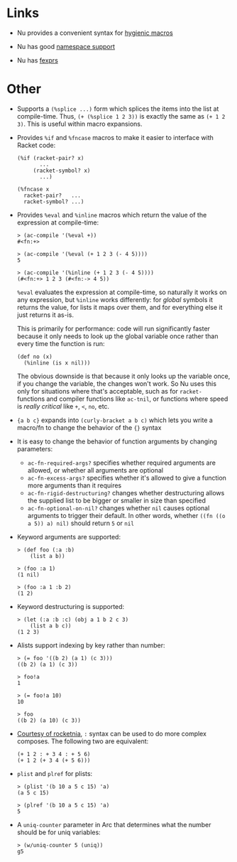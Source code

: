 Links
=====

  * Nu provides a convenient syntax for [hygienic macros](hygiene.md)

  * Nu has good [namespace support](namespaces.md)

  * Nu has [fexprs](fexprs.md)


Other
=====

  * Supports a `(%splice ...)` form which splices the items into the list at
    compile-time. Thus, `(+ (%splice 1 2 3))` is exactly the same as
    `(+ 1 2 3)`. This is useful within macro expansions.

  * Provides `%if` and `%fncase` macros to make it easier to interface with
    Racket code:

        (%if (racket-pair? x)
               ...
             (racket-symbol? x)
               ...)

        (%fncase x
          racket-pair?   ...
          racket-symbol? ...)

  * Provides `%eval` and `%inline` macros which return the value of the
    expression at compile-time:

        > (ac-compile '(%eval +))
        #<fn:+>

        > (ac-compile '(%eval (+ 1 2 3 (- 4 5))))
        5

        > (ac-compile '(%inline (+ 1 2 3 (- 4 5))))
        (#<fn:+> 1 2 3 (#<fn:-> 4 5))

    `%eval` evaluates the expression at compile-time, so naturally it works on
    any expression, but `%inline` works differently: for *global* symbols it
    returns the value, for lists it maps over them, and for everything else it
    just returns it as-is.

    This is primarily for performance: code will run significantly faster
    because it only needs to look up the global variable once rather than
    every time the function is run:

        (def no (x)
          (%inline (is x nil)))

    The obvious downside is that because it only looks up the variable once,
    if you change the variable, the changes won't work. So Nu uses this only
    for situations where that's acceptable, such as for `racket-` functions
    and compiler functions like `ac-tnil`, or functions where speed is *really
    critical* like `+`, `<`, `no`, etc.

  * `{a b c}` expands into `(curly-bracket a b c)` which lets you write a
    macro/fn to change the behavior of the `{}` syntax

  * It is easy to change the behavior of function arguments by changing
    parameters:

      * `ac-fn-required-args?` specifies whether required arguments are
        allowed, or whether all arguments are optional
      * `ac-fn-excess-args?` specifies whether it's allowed to give a function
        more arguments than it requires
      * `ac-fn-rigid-destructuring?` changes whether destructuring allows the
        supplied list to be bigger or smaller in size than specified
      * `ac-fn-optional-on-nil?` changes whether `nil` causes optional
        arguments to trigger their default. In other words, whether
        `((fn ((o a 5)) a) nil)` should return `5` or `nil`

  * Keyword arguments are supported:

        > (def foo (:a :b)
            (list a b))

        > (foo :a 1)
        (1 nil)

        > (foo :a 1 :b 2)
        (1 2)

  * Keyword destructuring is supported:

        > (let (:a :b :c) (obj a 1 b 2 c 3)
            (list a b c))
        (1 2 3)

  * Alists support indexing by key rather than number:

        > (= foo '((b 2) (a 1) (c 3)))
        ((b 2) (a 1) (c 3))

        > foo!a
        1

        > (= foo!a 10)
        10

        > foo
        ((b 2) (a 10) (c 3))

  * [Courtesy of rocketnia](http://arclanguage.org/item?id=13450), `:` syntax
    can be used to do more complex composes. The following two are equivalent:

        (+ 1 2 : + 3 4 : + 5 6)
        (+ 1 2 (+ 3 4 (+ 5 6)))

  * `plist` and `plref` for plists:

        > (plist '(b 10 a 5 c 15) 'a)
        (a 5 c 15)

        > (plref '(b 10 a 5 c 15) 'a)
        5

  * A `uniq-counter` parameter in Arc that determines what the number should
    be for uniq variables:

        > (w/uniq-counter 5 (uniq))
        g5
